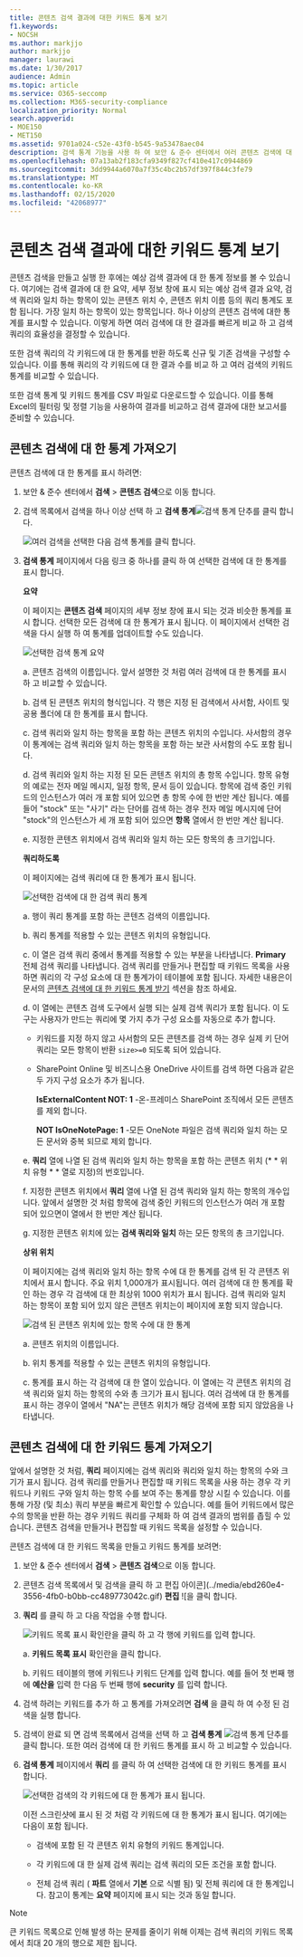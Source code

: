 ```yaml
---
title: 콘텐츠 검색 결과에 대한 키워드 통계 보기
f1.keywords:
- NOCSH
ms.author: markjjo
author: markjjo
manager: laurawi
ms.date: 1/30/2017
audience: Admin
ms.topic: article
ms.service: O365-seccomp
ms.collection: M365-security-compliance
localization_priority: Normal
search.appverid:
- MOE150
- MET150
ms.assetid: 9701a024-c52e-43f0-b545-9a53478aec04
description: 검색 통계 기능을 사용 하 여 보안 & 준수 센터에서 여러 콘텐츠 검색에 대 한 통계를 표시 하 고 비교 합니다. 검색 쿼리를 만들거나 편집할 때 키워드 목록을 구성 하 여 각 키워드나 키워드 구와 일치 하는 항목 수를 표시 하는 통계를 향상 시킬 수도 있습니다.
ms.openlocfilehash: 07a13ab2f183cfa9349f827cf410e417c0944869
ms.sourcegitcommit: 3dd9944a6070a7f35c4bc2b57df397f844c3fe79
ms.translationtype: MT
ms.contentlocale: ko-KR
ms.lasthandoff: 02/15/2020
ms.locfileid: "42068977"
---
```

# <a name="view-keyword-statistics-for-content-search-results"></a>콘텐츠 검색 결과에 대한 키워드 통계 보기

콘텐츠 검색을 만들고 실행 한 후에는 예상 검색 결과에 대 한 통계 정보를 볼 수 있습니다. 여기에는 검색 결과에 대 한 요약, 세부 정보 창에 표시 되는 예상 검색 결과 요약, 검색 쿼리와 일치 하는 항목이 있는 콘텐츠 위치 수, 콘텐츠 위치 이름 등의 쿼리 통계도 포함 됩니다. 가장 일치 하는 항목이 있는 항목입니다. 하나 이상의 콘텐츠 검색에 대한 통계를 표시할 수 있습니다. 이렇게 하면 여러 검색에 대 한 결과를 빠르게 비교 하 고 검색 쿼리의 효율성을 결정할 수 있습니다.
  
또한 검색 쿼리의 각 키워드에 대 한 통계를 반환 하도록 신규 및 기존 검색을 구성할 수 있습니다. 이를 통해 쿼리의 각 키워드에 대 한 결과 수를 비교 하 고 여러 검색의 키워드 통계를 비교할 수 있습니다.
  
또한 검색 통계 및 키워드 통계를 CSV 파일로 다운로드할 수 있습니다. 이를 통해 Excel의 필터링 및 정렬 기능을 사용하여 결과를 비교하고 검색 결과에 대한 보고서를 준비할 수 있습니다.
  
## <a name="get-statistics-for-content-searches"></a>콘텐츠 검색에 대 한 통계 가져오기

콘텐츠 검색에 대 한 통계를 표시 하려면:
  
1. 보안 & 준수 센터에서 **검색** \> **콘텐츠 검색**으로 이동 합니다.
    
2. 검색 목록에서 검색을 하나 이상 선택 하 고 **검색 통계**![검색 통계 단추](../media/9bf56d43-25bf-4f53-a4be-f4d55102310c.png)를 클릭 합니다.
    
    ![여러 검색을 선택한 다음 검색 통계를 클릭 합니다.](../media/1195c6c3-2e00-469d-8c29-85c1c7ebe6c7.png)
  
3. **검색 통계** 페이지에서 다음 링크 중 하나를 클릭 하 여 선택한 검색에 대 한 통계를 표시 합니다. 
    
    **요약**
    
    이 페이지는 **콘텐츠 검색** 페이지의 세부 정보 창에 표시 되는 것과 비슷한 통계를 표시 합니다. 선택한 모든 검색에 대 한 통계가 표시 됩니다. 이 페이지에서 선택한 검색을 다시 실행 하 여 통계를 업데이트할 수도 있습니다. 
    
    ![선택한 검색 통계 요약](../media/abb663eb-b3d6-4f4c-a99f-55d20b0848af.png)
  
    a.  콘텐츠 검색의 이름입니다. 앞서 설명한 것 처럼 여러 검색에 대 한 통계를 표시 하 고 비교할 수 있습니다.
    
    b. 검색 된 콘텐츠 위치의 형식입니다. 각 행은 지정 된 검색에서 사서함, 사이트 및 공용 폴더에 대 한 통계를 표시 합니다.
    
    c. 검색 쿼리와 일치 하는 항목을 포함 하는 콘텐츠 위치의 수입니다. 사서함의 경우이 통계에는 검색 쿼리와 일치 하는 항목을 포함 하는 보관 사서함의 수도 포함 됩니다.
    
    d. 검색 쿼리와 일치 하는 지정 된 모든 콘텐츠 위치의 총 항목 수입니다. 항목 유형의 예로는 전자 메일 메시지, 일정 항목, 문서 등이 있습니다. 항목에 검색 중인 키워드의 인스턴스가 여러 개 포함 되어 있으면 총 항목 수에 한 번만 계산 됩니다. 예를 들어 "stock" 또는 "사기" 라는 단어를 검색 하는 경우 전자 메일 메시지에 단어 "stock"의 인스턴스가 세 개 포함 되어 있으면 **항목** 열에서 한 번만 계산 됩니다. 
    
    e. 지정한 콘텐츠 위치에서 검색 쿼리와 일치 하는 모든 항목의 총 크기입니다. 
    
    **쿼리하도록**
    
    이 페이지에는 검색 쿼리에 대 한 통계가 표시 됩니다.
    
    ![선택한 검색에 대 한 검색 쿼리 통계](../media/dc817526-dfb9-43d3-a14c-4c58077eb7bb.png)
  
    a. 행이 쿼리 통계를 포함 하는 콘텐츠 검색의 이름입니다.
    
    b. 쿼리 통계를 적용할 수 있는 콘텐츠 위치의 유형입니다.
    
    c. 이 열은 검색 쿼리 중에서 통계를 적용할 수 있는 부분을 나타냅니다. **Primary** 전체 검색 쿼리를 나타냅니다. 검색 쿼리를 만들거나 편집할 때 키워드 목록을 사용 하면 쿼리의 각 구성 요소에 대 한 통계가이 테이블에 포함 됩니다. 자세한 내용은이 문서의 [콘텐츠 검색에 대 한 키워드 통계 받기](#get-keyword-statistics-for-content-searches) 섹션을 참조 하세요. 
    
    d. 이 열에는 콘텐츠 검색 도구에서 실행 되는 실제 검색 쿼리가 포함 됩니다. 이 도구는 사용자가 만드는 쿼리에 몇 가지 추가 구성 요소를 자동으로 추가 합니다. 

    - 키워드를 지정 하지 않고 사서함의 모든 콘텐츠를 검색 하는 경우 실제 키 단어 쿼리는 모든 항목이 반환 `size>=0` 되도록 되어 있습니다. 
    
     - SharePoint Online 및 비즈니스용 OneDrive 사이트를 검색 하면 다음과 같은 두 가지 구성 요소가 추가 됩니다.
    
          **IsExternalContent NOT: 1** -온-프레미스 SharePoint 조직에서 모든 콘텐츠를 제외 합니다. 
    
          **NOT IsOneNotePage: 1** -모든 OneNote 파일은 검색 쿼리와 일치 하는 모든 문서와 중복 되므로 제외 합니다. 

    
    e. **쿼리** 열에 나열 된 검색 쿼리와 일치 하는 항목을 포함 하는 콘텐츠 위치 (* * 위치 유형 * * 열로 지정)의 번호입니다. 
    
    f. 지정한 콘텐츠 위치에서 **쿼리** 열에 나열 된 검색 쿼리와 일치 하는 항목의 개수입니다. 앞에서 설명한 것 처럼 항목에 검색 중인 키워드의 인스턴스가 여러 개 포함 되어 있으면이 열에서 한 번만 계산 됩니다. 
    
    g. 지정한 콘텐츠 위치에 있는 **검색 쿼리와 일치** 하는 모든 항목의 총 크기입니다. 
    
    **상위 위치**
    
    이 페이지에는 검색 쿼리와 일치 하는 항목 수에 대 한 통계를 검색 된 각 콘텐츠 위치에서 표시 합니다. 주요 위치 1,000개가 표시됩니다. 여러 검색에 대 한 통계를 확인 하는 경우 각 검색에 대 한 최상위 1000 위치가 표시 됩니다. 검색 쿼리와 일치 하는 항목이 포함 되어 있지 않은 콘텐츠 위치는이 페이지에 포함 되지 않습니다.
    
    ![검색 된 콘텐츠 위치에 있는 항목 수에 대 한 통계](../media/35a820b0-85d9-45d1-9a0c-c74bec803e67.png)
  
    a. 콘텐츠 위치의 이름입니다.
    
    b. 위치 통계를 적용할 수 있는 콘텐츠 위치의 유형입니다.
    
    c. 통계를 표시 하는 각 검색에 대 한 열이 있습니다. 이 열에는 각 콘텐츠 위치의 검색 쿼리와 일치 하는 항목의 수와 총 크기가 표시 됩니다. 여러 검색에 대 한 통계를 표시 하는 경우이 열에서 "NA"는 콘텐츠 위치가 해당 검색에 포함 되지 않았음을 나타냅니다. 

## <a name="get-keyword-statistics-for-content-searches"></a>콘텐츠 검색에 대 한 키워드 통계 가져오기

앞에서 설명한 것 처럼, **쿼리** 페이지에는 검색 쿼리와 쿼리와 일치 하는 항목의 수와 크기가 표시 됩니다. 검색 쿼리를 만들거나 편집할 때 키워드 목록을 사용 하는 경우 각 키워드나 키워드 구와 일치 하는 항목 수를 보여 주는 통계를 향상 시킬 수 있습니다. 이를 통해 가장 (및 최소) 쿼리 부분을 빠르게 확인할 수 있습니다. 예를 들어 키워드에서 많은 수의 항목을 반환 하는 경우 키워드 쿼리를 구체화 하 여 검색 결과의 범위를 좁힐 수 있습니다. 콘텐츠 검색을 만들거나 편집할 때 키워드 목록을 설정할 수 있습니다. 


콘텐츠 검색에 대 한 키워드 목록을 만들고 키워드 통계를 보려면:
  
1. 보안 & 준수 센터에서 **검색** \> **콘텐츠 검색**으로 이동 합니다.
    
2. 콘텐츠 검색 목록에서 및 검색을 클릭 하 고 편집 아이콘](../media/ebd260e4-3556-4fb0-b0bb-cc489773042c.gif) **편집** ![을 클릭 합니다.
    
3. **쿼리** 를 클릭 하 고 다음 작업을 수행 합니다. 
    
    ![키워드 목록 표시 확인란을 클릭 하 고 각 행에 키워드를 입력 합니다.](../media/73ef46dd-3d5c-415d-b5e7-c3559caaafe2.png)
  
    a. **키워드 목록 표시** 확인란을 클릭 합니다. 
    
    b. 키워드 테이블의 행에 키워드나 키워드 단계를 입력 합니다. 예를 들어 첫 번째 행에 **예산을** 입력 한 다음 두 번째 행에 **security** 를 입력 합니다. 
    
4. 검색 하려는 키워드를 추가 하 고 통계를 가져오려면 **검색** 을 클릭 하 여 수정 된 검색을 실행 합니다. 
    
5. 검색이 완료 되 면 검색 목록에서 검색을 선택 하 고 **검색 통계** ![검색 통계 단추](../media/9bf56d43-25bf-4f53-a4be-f4d55102310c.png)를 클릭 합니다. 또한 여러 검색에 대 한 키워드 통계를 표시 하 고 비교할 수 있습니다.
    
6. **검색 통계** 페이지에서 **쿼리** 를 클릭 하 여 선택한 검색에 대 한 키워드 통계를 표시 합니다. 
    
    ![선택한 검색의 각 키워드에 대 한 통계가 표시 됩니다.](../media/e7910fa9-af93-4df9-92d0-e1e3e089e14f.png)
  
    이전 스크린샷에 표시 된 것 처럼 각 키워드에 대 한 통계가 표시 됩니다. 여기에는 다음이 포함 됩니다. 
    
    - 검색에 포함 된 각 콘텐츠 위치 유형의 키워드 통계입니다.
    
    - 각 키워드에 대 한 실제 검색 쿼리는 검색 쿼리의 모든 조건을 포함 합니다. 
    
    - 전체 검색 쿼리 ( **파트** 열에서 **기본** 으로 식별 됨) 및 전체 쿼리에 대 한 통계입니다. 참고이 통계는 **요약** 페이지에 표시 되는 것과 동일 합니다. 

> [!NOTE]
> 큰 키워드 목록으로 인해 발생 하는 문제를 줄이기 위해 이제는 검색 쿼리의 키워드 목록에서 최대 20 개의 행으로 제한 됩니다.
